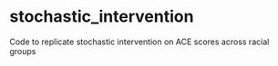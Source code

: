 # stochastic_intervention
Code to replicate stochastic intervention on ACE scores across racial groups

